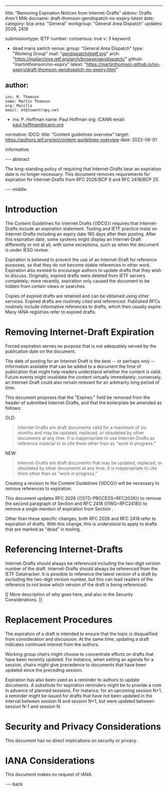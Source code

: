 ---
title: "Removing Expiration Notices from Internet-Drafts"
abbrev: Drafts Aren't Milk
docname: draft-thomson-gendispatch-no-expiry-latest
date:
category: bcp
area: "General"
workgroup: "General Area Dispatch"
updates: 2026, 2418

submissiontype: IETF
number:
consensus: true
v: 3
keyword:
 - dead mans switch
venue:
  group: "General Area Dispatch"
  type: "Working Group"
  mail: "gendispatch@ietf.org"
  arch: "https://mailarchive.ietf.org/arch/browse/gendispatch/"
  github: "martinthomson/no-expiry"
  latest: "https://martinthomson.github.io/no-expiry/draft-thomson-gendispatch-no-expiry.html"

author:
  -
    ins: M. Thomson
    name: Martin Thomson
    org: Mozilla
    email: mt@lowentropy.net
  -
    ins: P. Hoffman
    name: Paul Hoffman
    org: ICANN
    email: paul.hoffman@icann.org

normative:
  IDCG:
    title: "Content guidelines overview"
    target: https://authors.ietf.org/en/content-guidelines-overview
    date: 2022-06-01

informative:

--- abstract

The long-standing policy of requiring that Internet-Drafts bear an expiration
date is no longer necessary.  This document removes requirements for expiration
for Internet-Drafts from RFC 2026/BCP 9 and RFC 2418/BCP 25.


--- middle

# Introduction

The Content Guidelines for Internet Drafts {{IDCG}} requires that
Internet-Drafts include an expiration statement.  Tooling and IETF practice
insist on Internet-Drafts including an expiry date 185 days after their posting.
After this expiration date, some systems might display an Internet-Draft
differently or not at all, with some exceptions, such as when the document is
under IESG review.

Expiration is believed to prevent the use of an Internet-Draft for reference
purposes, so that they do not become stable references in other work.
Expiration also existed to encourage authors to update drafts that they wish to
discuss.  Originally, expired drafts were deleted from IETF servers completely;
more recently, expiration only caused the document to be hidden from certain
views or searches.

Copies of expired drafts are retained and can be obtained using other services.
Expired drafts are routinely cited and referenced.  Published RFCs routinely
include informative references to drafts, which then usually expire.
Many IANA registries refer to expired drafts.


# Removing Internet-Draft Expiration

Forced expiration serves no purpose that is not adequately served by the
publication date on the document.

The date of posting for an Internet-Draft is the best -- or perhaps only --
information available that can be added to a document the time of publication
that might help readers understand whether the content is valid.  Future events
might invalidate the content virtually immediately; conversely, an
Internet-Draft could also remain relevant for an arbitrarily long period of
time.

This document proposes that the "Expires:" field be removed from the header of
submitted Internet-Drafts, and that the boilerplate be amended as follows:

OLD:

> Internet-Drafts are draft documents valid for a maximum of six months and may
  be updated, replaced, or obsoleted by other documents at any time. It is
  inappropriate to use Internet-Drafts as reference material or to cite them
  other than as "work in progress."

NEW:

> Internet-Drafts are draft documents that may be updated, replaced, or
  obsoleted by other documents at any time. It is inappropriate to
  cite them other than as "work in
  progress."

Creating a revision to the Content Guidelines {{IDCG}} will be necessary to
remove references to expiration.

This document updates RFC 2026 {{!STD-PROCESS=RFC2026}} to remove the second
paragraph of Section <xref format="none" section="2.2" sectionFormat="bare"
target="STD-PROCESS"/> and RFC 2418 {{!WG=RFC2418}} to remove a single mention
of expiration from Section <xref format="none" section="7.2"
sectionFormat="bare" target="WG"/>.

Other than these specific changes, both RFC 2026 and RFC 2418 refer to
expiration of drafts.  With this change, this is understood to apply to drafts
that are marked as "dead" in tooling.

# Referencing Internet-Drafts

Internet-Drafts should always be referenced including the two-digit version number of the draft.
Internet-Drafts should always be referenced from the IETF Datatracker.
It is possible to reference the latest version of a draft by excluding the two-digit version number,
but this can lead readers of the reference to not know which version of the draft is being referenced.

\[\[ More description of why goes here, and also in the Security Considerations. \]\]


# Replacement Procedures

The expiration of a draft is intended to ensure that the topic is disqualified
from consideration and discussion.  At the same time, updating a draft
indicates continued interest from the authors.

Working group chairs might choose to concentrate efforts on drafts that have
been recently updated.  For instance, when setting an agenda for a session,
chairs might give precedence to documents that have been updated since the
preceding session.

Expiration has also been used as a reminder to authors to update documents.  A
substitute for expiration reminders might be to provide a note in advance of
planned sessions.  For instance, for an upcoming session N+1, a reminder might
be issued for drafts that have not been updated in the interval between session
N and session N+1, but were updated between session N-1 and session N.


# Security and Privacy Considerations

This document has no direct implications on security or privacy.


# IANA Considerations

This document makes no request of IANA.


--- back
